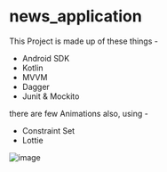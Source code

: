 # news_application

This Project is made up of these things -

 - Android SDK 
 - Kotlin 
 - MVVM  
 - Dagger 
 - Junit & Mockito

there are few Animations also, using -
 - Constraint Set
 - Lottie


![image](https://drive.google.com/uc?export=view&id=1HP7o4Egc21Ioq3e-mAlWg3BCJj070tYi)
